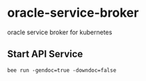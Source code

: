 # oracle-service-broker
oracle service broker for kubernetes


## Start API Service
```
bee run -gendoc=true -downdoc=false
```